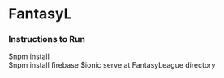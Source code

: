 # FantasyL  
### Instructions to Run  
$npm install  
$npm install firebase
$ionic serve at FantasyLeague directory
